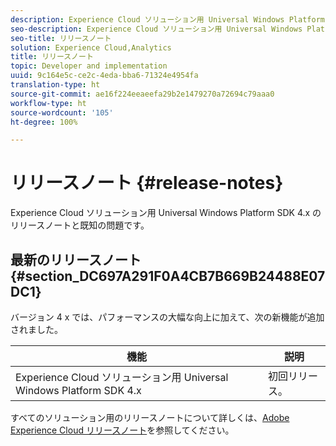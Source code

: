```yaml
---
description: Experience Cloud ソリューション用 Universal Windows Platform SDK 4.x のリリースノートと既知の問題です。
seo-description: Experience Cloud ソリューション用 Universal Windows Platform SDK 4.x のリリースノートと既知の問題です。
seo-title: リリースノート
solution: Experience Cloud,Analytics
title: リリースノート
topic: Developer and implementation
uuid: 9c164e5c-ce2c-4eda-bba6-71324e4954fa
translation-type: ht
source-git-commit: ae16f224eeaeefa29b2e1479270a72694c79aaa0
workflow-type: ht
source-wordcount: '105'
ht-degree: 100%

---
```



# リリースノート {#release-notes}

Experience Cloud ソリューション用 Universal Windows Platform SDK 4.x のリリースノートと既知の問題です。

## 最新のリリースノート {#section_DC697A291F0A4CB7B669B24488E07DC1}

バージョン 4 x では、パフォーマンスの大幅な向上に加えて、次の新機能が追加されました。

| 機能 | 説明 |
|--- |--- |
| Experience Cloud ソリューション用 Universal Windows Platform SDK 4.x | 初回リリース。 |


すべてのソリューション用のリリースノートについて詳しくは、[Adobe Experience Cloud リリースノート](https://docs.adobe.com/content/help/ja-JP/release-notes/experience-cloud/current.html)を参照してください。
